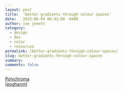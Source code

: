 ```yaml
---
layout: post
title:  ‘better gradients through colour spaces’
date:   2023-06-04 06:42:00 -0400
author: joe jenett
category:
  - design
  - dev
  - color
  - resources
permalink: /better-gradients-through-colour-spaces/
slug: better-gradients-through-colour-spaces
summary: 
comments: false
---
```

<a title="Polychroma" href="https://polychroma.app/">Polychroma</a><br>[<a title="eoghanm" href="https://pinboard.in/u:eoghanm">eoghanm</a>]

<a href="https://brid.gy/publish/mastodon"></a>
